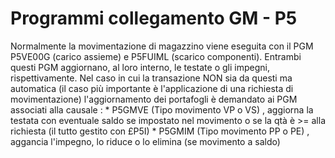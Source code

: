 # Programmi collegamento GM - P5
Normalmente la movimentazione di magazzino viene eseguita con il PGM P5VE00G (carico assieme) e P5FUIML (scarico componenti).
Entrambi questi PGM aggiornano, al loro interno, le testate o gli impegni, rispettivamente.
Nel caso in cui la transazione NON sia da questi ma automatica (il caso più importante è l'applicazione di una richiesta di movimentazione) l'aggiornamento dei portafogli è demandato ai PGM associati alla causale : 
 \* P5GMVE (Tipo movimento VP o VS) , aggiorna la testata con eventuale saldo se impostato nel movimento o se la qtà è >= alla richiesta (il tutto gestito con £P5I)
 \* P5GMIM (Tipo movimento PP o PE) , aggancia l'impegno, lo riduce o lo elimina (se movimento a saldo)
